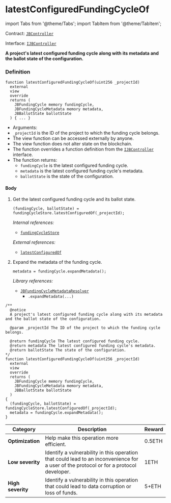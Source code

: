 # latestConfiguredFundingCycleOf

import Tabs from '@theme/Tabs';
import TabItem from '@theme/TabItem';

Contract: [`JBController`](/dev/deprecated/v3/or-controllers/jbcontroller/README.md)​‌

Interface: [`IJBController`](/dev/deprecated/v3/interfaces/ijbcontroller.md)

<Tabs>
<TabItem value="Step by step" label="Step by step">

**A project's latest configured funding cycle along with its metadata and the ballot state of the configuration.**

### Definition

```
function latestConfiguredFundingCycleOf(uint256 _projectId)
  external
  view
  override
  returns (
    JBFundingCycle memory fundingCycle,
    JBFundingCycleMetadata memory metadata,
    JBBallotState ballotState
  ) { ... }
```

* Arguments:
* `_projectId` is the ID of the project to which the funding cycle belongs.
* The view function can be accessed externally by anyone.
* The view function does not alter state on the blockchain.
* The function overrides a function definition from the [`IJBController`](/dev/deprecated/v3/interfaces/ijbcontroller.md) interface.
* The function returns:
  * `fundingCycle` is the latest configured funding cycle.
  * `metadata` is the latest configured funding cycle's metadata.
  * `ballotState` is the state of the configuration.

#### Body

1.  Get the latest configured funding cycle and its ballot state.

    ```
    (fundingCycle, ballotState) = fundingCycleStore.latestConfiguredOf(_projectId);
    ```

    _Internal references:_

    * [`fundingCycleStore`](/dev/deprecated/v3/or-controllers/jbcontroller/properties/fundingcyclestore.md)

    _External references:_

    * [`latestConfiguredOf`](/dev/api/contracts/jbfundingcyclestore/read/latestconfiguredof.md)
2.  Expand the metadata of the funding cycle.

    ```
    metadata = fundingCycle.expandMetadata();
    ```

    _Library references:_

    * [`JBFundingCycleMetadataResolver`](/dev/api/libraries/jbfundingcyclemetadataresolver.md)<br/>
      * `.expandMetadata(...)`

</TabItem>

<TabItem value="Code" label="Code">

```
/**
  @notice
  A project's latest configured funding cycle along with its metadata and the ballot state of the configuration.

  @param _projectId The ID of the project to which the funding cycle belongs.

  @return fundingCycle The latest configured funding cycle.
  @return metadata The latest configured funding cycle's metadata.
  @return ballotState The state of the configuration.
*/
function latestConfiguredFundingCycleOf(uint256 _projectId)
  external
  view
  override
  returns (
    JBFundingCycle memory fundingCycle,
    JBFundingCycleMetadata memory metadata,
    JBBallotState ballotState
  )
{
  (fundingCycle, ballotState) = fundingCycleStore.latestConfiguredOf(_projectId);
  metadata = fundingCycle.expandMetadata();
}
```

</TabItem>

<TabItem value="Bug bounty" label="Bug bounty">

| Category          | Description                                                                                                                            | Reward |
| ----------------- | -------------------------------------------------------------------------------------------------------------------------------------- | ------ |
| **Optimization**  | Help make this operation more efficient.                                                                                               | 0.5ETH |
| **Low severity**  | Identify a vulnerability in this operation that could lead to an inconvenience for a user of the protocol or for a protocol developer. | 1ETH   |
| **High severity** | Identify a vulnerability in this operation that could lead to data corruption or loss of funds.                                        | 5+ETH  |

</TabItem>
</Tabs>
